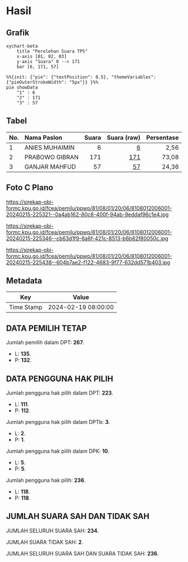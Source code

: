 # Hasil

## Grafik

```mermaid
xychart-beta
    title "Perolehan Suara TPS"
    x-axis [01, 02, 03]
    y-axis "Suara" 0 --> 171
    bar [6, 171, 57]
```

```mermaid
%%{init: {"pie": {"textPosition": 0.5}, "themeVariables": {"pieOuterStrokeWidth": "5px"}} }%%
pie showData
    "1" : 6
    "2" : 171
    "3" : 57
```

## Tabel

| No. | Nama Paslon    | Suara | Suara (raw) | Persentase |
|:--- |:-------------- | -----:| -----------:| ----------:|
| 1   | ANIES MUHAIMIN | 6     | [6][p-1]    | 2,56       |
| 2   | PRABOWO GIBRAN | 171   | [171][p-2]  | 73,08      |
| 3   | GANJAR MAHFUD  | 57    | [57][p-3]   | 24,36      |


[p-1]: https://github.com/gigit-pemilu/pemilu-2024-81-maluku/blob/main/pilpres/hitung-suara/sub/81-maluku/sub/08-maluku-barat-daya/sub/01-moa-lakor/sub/2006-tounwawan/sub/001-tps/sub/paslon-1.txt
[p-2]: https://github.com/gigit-pemilu/pemilu-2024-81-maluku/blob/main/pilpres/hitung-suara/sub/81-maluku/sub/08-maluku-barat-daya/sub/01-moa-lakor/sub/2006-tounwawan/sub/001-tps/sub/paslon-2.txt
[p-3]: https://github.com/gigit-pemilu/pemilu-2024-81-maluku/blob/main/pilpres/hitung-suara/sub/81-maluku/sub/08-maluku-barat-daya/sub/01-moa-lakor/sub/2006-tounwawan/sub/001-tps/sub/paslon-3.txt

## Foto C Plano

https://sirekap-obj-formc.kpu.go.id/fcea/pemilu/ppwp/81/08/01/20/06/8108012006001-20240215-225321--0a4ab162-80c8-400f-94ab-9eddaf96c1e4.jpg

https://sirekap-obj-formc.kpu.go.id/fcea/pemilu/ppwp/81/08/01/20/06/8108012006001-20240215-225346--cb63d1f9-6a6f-421c-8513-b6b62f80050c.jpg

https://sirekap-obj-formc.kpu.go.id/fcea/pemilu/ppwp/81/08/01/20/06/8108012006001-20240215-225438--604b7ae2-f122-4683-9f77-632dd571b403.jpg


## Metadata

| Key        | Value               |
| ---------- | ------------------- |
| Time Stamp | 2024-02-19 08:00:00 |


## DATA PEMILIH TETAP

Jumlah pemilih dalam DPT: **267**.
 * L: **135**.
 * P: **132**.

## DATA PENGGUNA HAK PILIH

Jumlah pengguna hak pilih dalam DPT: **223**.
 * L: **111**.
 * P: **112**.

Jumlah pengguna hak pilih dalam DPTb: **3**.
 * L: **2**.
 * P: **1**.

Jumlah pengguna hak pilih dalam DPK: **10**.
 * L: **5**.
 * P: **5**.

Jumlah pengguna hak pilih: **236**.
 * L: **118**.
 * P: **118**.

## JUMLAH SUARA SAH DAN TIDAK SAH

JUMLAH SELURUH SUARA SAH: **234**.

JUMLAH SUARA TIDAK SAH: **2**.

JUMLAH SELURUH SUARA SAH DAN SUARA TIDAK SAH: **236**.



